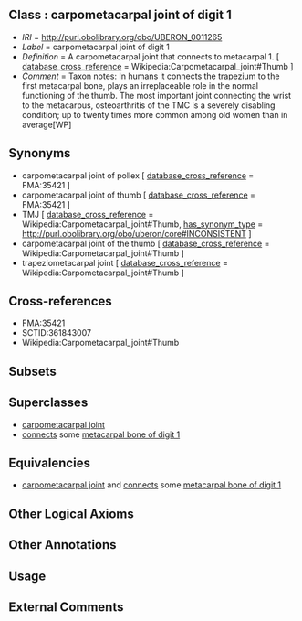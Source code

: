 
## Class : carpometacarpal joint of digit 1

 * *IRI* = http://purl.obolibrary.org/obo/UBERON_0011265
 * *Label* = carpometacarpal joint of digit 1
 * *Definition* = A carpometacarpal joint that connects to metacarpal 1.  [ [database_cross_reference](../../ef/oboInOwl#hasDbXref.md) = Wikipedia:Carpometacarpal_joint#Thumb ]
 * *Comment* = Taxon notes: In humans it connects the trapezium to the first metacarpal bone, plays an irreplaceable role in the normal functioning of the thumb. The most important joint connecting the wrist to the metacarpus, osteoarthritis of the TMC is a severely disabling condition; up to twenty times more common among old women than in average[WP]

## Synonyms

 * carpometacarpal joint of pollex [ [database_cross_reference](../../ef/oboInOwl#hasDbXref.md) = FMA:35421 ]
 * carpometacarpal joint of thumb [ [database_cross_reference](../../ef/oboInOwl#hasDbXref.md) = FMA:35421 ]
 * TMJ [ [database_cross_reference](../../ef/oboInOwl#hasDbXref.md) = Wikipedia:Carpometacarpal_joint#Thumb, [has_synonym_type](../../pe/oboInOwl#hasSynonymType.md) = http://purl.obolibrary.org/obo/uberon/core#INCONSISTENT ]
 * carpometacarpal joint of the thumb [ [database_cross_reference](../../ef/oboInOwl#hasDbXref.md) = Wikipedia:Carpometacarpal_joint#Thumb ]
 * trapeziometacarpal joint [ [database_cross_reference](../../ef/oboInOwl#hasDbXref.md) = Wikipedia:Carpometacarpal_joint#Thumb ]

## Cross-references

 * FMA:35421
 * SCTID:361843007
 * Wikipedia:Carpometacarpal_joint#Thumb

## Subsets


## Superclasses

 * [carpometacarpal joint](../../UBERON/19/UBERON_0011119.md)
 * [connects](../../ts/core#connects.md) some [metacarpal bone of digit 1](../../UBERON/45/UBERON_0003645.md)

## Equivalencies

 * [carpometacarpal joint](../../UBERON/19/UBERON_0011119.md) and [connects](../../ts/core#connects.md) some [metacarpal bone of digit 1](../../UBERON/45/UBERON_0003645.md)

## Other Logical Axioms


## Other Annotations


## Usage


## External Comments

